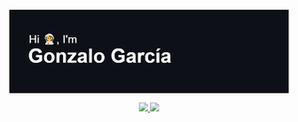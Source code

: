 ![alt text](https://github.com/gonzalo-garcian/gonzalo-garcian/blob/main/header-space.png)  
  
<p align="center">
  <a href="https://github.com/gonzalo-garcian">
    <img src="https://github-readme-stats.vercel.app/api/top-langs/?username=gonzalo-garcian&title_color=FA9E05&icon_color=0BE2C1&text_color=FFFFFF&bg_color=0d1117&hide_border=true&custom_title=Most%20%Used%20%Languages%20🌌&hide=java&count_private=true" />
  <a href="https://skillicons.dev">
    <img src="https://skillicons.dev/icons?i=git,github,vscode,js,typescript,html,css,nodejs,vuejs,vite,firebase,php,postgresql,py,cpp,c&perline=5" />
  </a>
  </a>
</p>

<!-- [![Typing SVG](https://readme-typing-svg.herokuapp.com?font=Fira+Code&size=40&pause=2000&color=07F700&center=true&vCenter=true&width=1000&height=300&lines=Follow+me+on+HackTheBox%3A+%40Pangoshi)](https://git.io/typing-svg) -->
